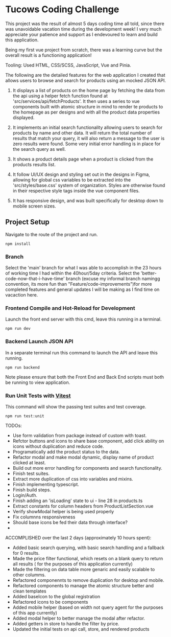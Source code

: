 # Tucows Coding Challenge

This project was the result of almost 5 days coding time all told, since there was unavoidable vacation time during the development week! I very much appreciate your patience and support as I endevoured to learn and build this application.

Being my first vue project from scratch, there was a learning curve but the overall result is a functioning application!

Tooling:
Used HTML, CSS/SCSS, JavaScript, Vue and Pinia.

The following are the detailed features for the web application I created that allows users to browse and search for products using an mocked JSON API.

1. It displays a list of products on the home page by fetching the data from the api using a helper fetch function found at 'src/services/api/fetchProducts'. It then uses a series to vue components built with atomic structure in mind to render te products to the homepage as per designs and with all the product data properties displayed.

2. It implements an initial search functionality allowing users to search for products by name and other data. It will return the total number of results that match your query, it will also return a message to the user is zero results were found. Some very initial error handling is in place for the search query as well.

3. It shows a product details page when a product is clicked from the products results list.

4. It follow UI/UX design and styling set out in the designs in Figma, allowing for global css variables to be extracted into the 'src/styles/base.css' system of organization. Styles are otherwise found in their respective style tags inside the vue component files.

5. It has responsive design, and was built specifically for desktop down to mobile screen sizes.

## Project Setup

Navigate to the route of the project and run.

```
npm install
```

### Branch

Select the 'main' branch for what I was able to accomplish in the 23 hours of working time I had within the 40hour/5day criteria.
Select the 'better-code-now-that-i-have-time' branch (excuse my informal branch namingg convention, its more fun than "Feature/code-improvements")for more completed features and general updates I will be making as I find time on vacaction here.

### Frontend Compile and Hot-Reload for Development

Launch the front end server with this cmd, leave this running in a terminal.

```
npm run dev
```

### Backend Launch JSON API

In a separate terminal run this command to launch the API and leave this running.

```
npm run backend
```

Note please ensure that both the Front End and Back End scripts must both be running to view application.

### Run Unit Tests with [Vitest](https://vitest.dev/)

This command will show the passing test suites and test coverage.

```
npm run test:unit
```

TODOs:

- Use form validation from package instead of custom with toast.
- Refctor buttons and icons to share base component, add click ability on icons without duplication and reduce code.
- Programatically add the product status to the data.
- Refactor modal and make modal dynamic, display name of product clicked at least.
- Build out more error handling for components and search functionality.
- Finish test suites.
- Extract more duplication of css into variables and mixins.
- Finish implementing typescript.
- Finish build steps.
- Login/Auth.
- Finish adding an 'isLoading' state to ui - line 28 in products.ts
- Extract constants for column headers from ProductListSection.vue
- Verify showModal helper is being used properly
- Fix columnns responsiveness
- Should base icons be fed their data through interface?
-

ACCOMPLISHED over the last 2 days (approximately 10 hours spent):

- Added basic search querying, with basic search handling and a fallback for 0 results.
- Made the price filter functional, which resets on a blank query to return all results ( for the purposes of this application currently)
- Made the filtering on data table more genaric and easily scalable to other columms.
- Refactored componennts to remove duplication for desktop and mobile.
- Refactored components to manage the atomic structure better and clean templates
- Added baseIcon to the global registration
- Refactored icons to be components
- Added mobile helper (based on width not query agent for the purposes of this app currently)
- Added modal helper to better manage the modal after refactor.
- Added getters in store to handle the filter by price.
- Updated the initial tests on api call, store, and rendered products
